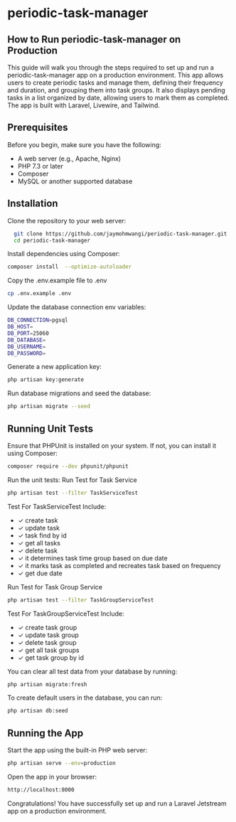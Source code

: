 # periodic-task-manager

## How to Run periodic-task-manager on Production

This guide will walk you through the steps required to set up and run a periodic-task-manager app on a production environment. This app allows users to create periodic tasks and manage them, defining their frequency and duration, and grouping them into task groups. It also displays pending tasks in a list organized by date, allowing users to mark them as completed. The app is built with Laravel, Livewire, and Tailwind.

## Prerequisites
Before you begin, make sure you have the following:

- A web server (e.g., Apache, Nginx)
- PHP 7.3 or later
- Composer
- MySQL or another supported database

## Installation

Clone the repository to your web server:
```bash
  git clone https://github.com/jaymohmwangi/periodic-task-manager.git
  cd periodic-task-manager
```

Install dependencies using Composer:
```bash
composer install  --optimize-autoloader
```

Copy the .env.example file to .env 
```bash
cp .env.example .env
```
Update the database connection env variables:
```bash
DB_CONNECTION=pgsql
DB_HOST=
DB_PORT=25060
DB_DATABASE=
DB_USERNAME=
DB_PASSWORD=
```
Generate a new application key:
```bash
php artisan key:generate
```
Run database migrations and seed the database:
```bash
php artisan migrate --seed
```

## Running Unit Tests
Ensure that PHPUnit is installed on your system. If not, you can install it using Composer:
```bash
composer require --dev phpunit/phpunit
```
Run the unit tests:
Run Test for Task Service
```bash
php artisan test --filter TaskServiceTest
```
Test For TaskServiceTest Include:
  - ✓ create task
  - ✓ update task
  - ✓ task find by id
  - ✓ get all tasks
  - ✓ delete task
  - ✓ it determines task time group based on due date
  - ✓ it marks task as completed and recreates task based on frequency
  - ✓ get due date

Run Test for Task Group Service
```bash
php artisan test --filter TaskGroupServiceTest
```
Test For TaskGroupServiceTest Include:
  - ✓ create task group
  - ✓ update task group
  - ✓ delete task group
  - ✓ get all task groups
  - ✓ get task group by id

You can clear all test data from your database by running:
```bash
php artisan migrate:fresh
```
To create default users in the database, you can run:
```bash
php artisan db:seed
```
## Running the App
Start the app using the built-in PHP web server:
```bash
php artisan serve --env=production
```
Open the app in your browser:
```bash
http://localhost:8000
```
Congratulations! You have successfully set up and run a Laravel Jetstream app on a production environment.
